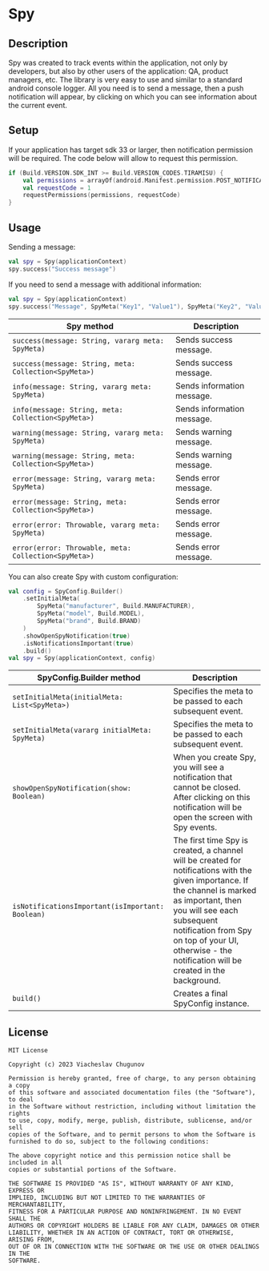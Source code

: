 # Spy

## Description

Spy was created to track events within the application, not only by developers, but also by other users of the application: QA, product managers, etc. The library is very easy to use and similar to a standard android console logger. All you need is to send a message, then a push notification will appear, by clicking on which you can see information about the current event.

## Setup

If your application has target sdk 33 or larger, then notification permission will be required. The code below will allow to request this permission.

```kotlin
if (Build.VERSION.SDK_INT >= Build.VERSION_CODES.TIRAMISU) {
    val permissions = arrayOf(android.Manifest.permission.POST_NOTIFICATIONS)
    val requestCode = 1
    requestPermissions(permissions, requestCode)
}
```

## Usage

Sending a message:

```kotlin
val spy = Spy(applicationContext)
spy.success("Success message")
```

If you need to send a message with additional information:

```kotlin
val spy = Spy(applicationContext)
spy.success("Message", SpyMeta("Key1", "Value1"), SpyMeta("Key2", "Value2"))
```

| Spy method | Description |
| --- | --- |
| `success(message: String, vararg meta: SpyMeta)` | Sends success message. |
| `success(message: String, meta: Collection<SpyMeta>)` | Sends success message. |
| `info(message: String, vararg meta: SpyMeta)` | Sends information message. |
| `info(message: String, meta: Collection<SpyMeta>)` | Sends information message. |
| `warning(message: String, vararg meta: SpyMeta)` | Sends warning message. |
| `warning(message: String, meta: Collection<SpyMeta>)` | Sends warning message. |
| `error(message: String, vararg meta: SpyMeta)` | Sends error message. |
| `error(message: String, meta: Collection<SpyMeta>)` | Sends error message. |
| `error(error: Throwable, vararg meta: SpyMeta)` | Sends error message. |
| `error(error: Throwable, meta: Collection<SpyMeta>)` | Sends error message. |

You can also create Spy with custom configuration:

```kotlin
val config = SpyConfig.Builder()
    .setInitialMeta(
        SpyMeta("manufacturer", Build.MANUFACTURER),
        SpyMeta("model", Build.MODEL),
        SpyMeta("brand", Build.BRAND)
    )
    .showOpenSpyNotification(true)
    .isNotificationsImportant(true)
    .build()
val spy = Spy(applicationContext, config)
```

| SpyConfig.Builder method | Description |
| --- | --- |
| `setInitialMeta(initialMeta: List<SpyMeta>)` | Specifies the meta to be passed to each subsequent event. |
| `setInitialMeta(vararg initialMeta: SpyMeta)` |  Specifies the meta to be passed to each subsequent event. |
| `showOpenSpyNotification(show: Boolean)` | When you create Spy, you will see a notification that cannot be closed. After clicking on this notification will be open the screen with Spy events. |
| `isNotificationsImportant(isImportant: Boolean)` | The first time Spy is created, a channel will be created for notifications with the given importance. If the channel is marked as important, then you will see each subsequent notification from Spy on top of your UI, otherwise - the notification will be created in the background. |
| `build()` | Creates a final SpyConfig instance. |

## License

```
MIT License

Copyright (c) 2023 Viacheslav Chugunov

Permission is hereby granted, free of charge, to any person obtaining a copy
of this software and associated documentation files (the "Software"), to deal
in the Software without restriction, including without limitation the rights
to use, copy, modify, merge, publish, distribute, sublicense, and/or sell
copies of the Software, and to permit persons to whom the Software is
furnished to do so, subject to the following conditions:

The above copyright notice and this permission notice shall be included in all
copies or substantial portions of the Software.

THE SOFTWARE IS PROVIDED "AS IS", WITHOUT WARRANTY OF ANY KIND, EXPRESS OR
IMPLIED, INCLUDING BUT NOT LIMITED TO THE WARRANTIES OF MERCHANTABILITY,
FITNESS FOR A PARTICULAR PURPOSE AND NONINFRINGEMENT. IN NO EVENT SHALL THE
AUTHORS OR COPYRIGHT HOLDERS BE LIABLE FOR ANY CLAIM, DAMAGES OR OTHER
LIABILITY, WHETHER IN AN ACTION OF CONTRACT, TORT OR OTHERWISE, ARISING FROM,
OUT OF OR IN CONNECTION WITH THE SOFTWARE OR THE USE OR OTHER DEALINGS IN THE
SOFTWARE.
```

